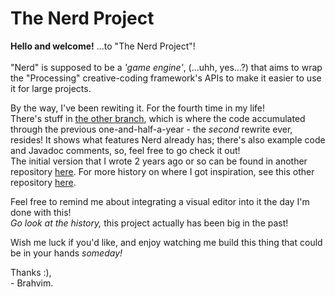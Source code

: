 # The Nerd Project

**Hello and welcome!** ...to "The Nerd Project"!<br>
<br>
"Nerd" is supposed to be a *'game engine'*, (...uhh, yes...?) that aims to wrap the "Processing" creative-coding framework's APIs to make it easier to use it for large projects.

By the way, I've been rewiting it. For the fourth time in my life!<br>
There's stuff in [the other branch](https://github.com/Brahvim/TheNerdProject/tree/master), which is where the code accumulated through the previous one-and-half-a-year - the *second* rewrite ever, resides! It shows what features Nerd already has; there's also example code and Javadoc comments, so, feel free to go check it out!<br>
The initial version that I wrote 2 years ago or so can be found in another repository [here](https://github.com/Brahvim/GameEngine).
For more history on where I got inspiration, see this other repository [here](https://github.com/Brahvim/Scene-Layer-API).

Feel free to remind me about integrating a visual editor into it the day I'm done with this!<br>
*Go look at the history,* this project actually has been big in the past!

Wish me luck if you'd like, and enjoy watching me build this thing that could be in your hands *someday!*

Thanks :),<br>
\- Brahvim.
